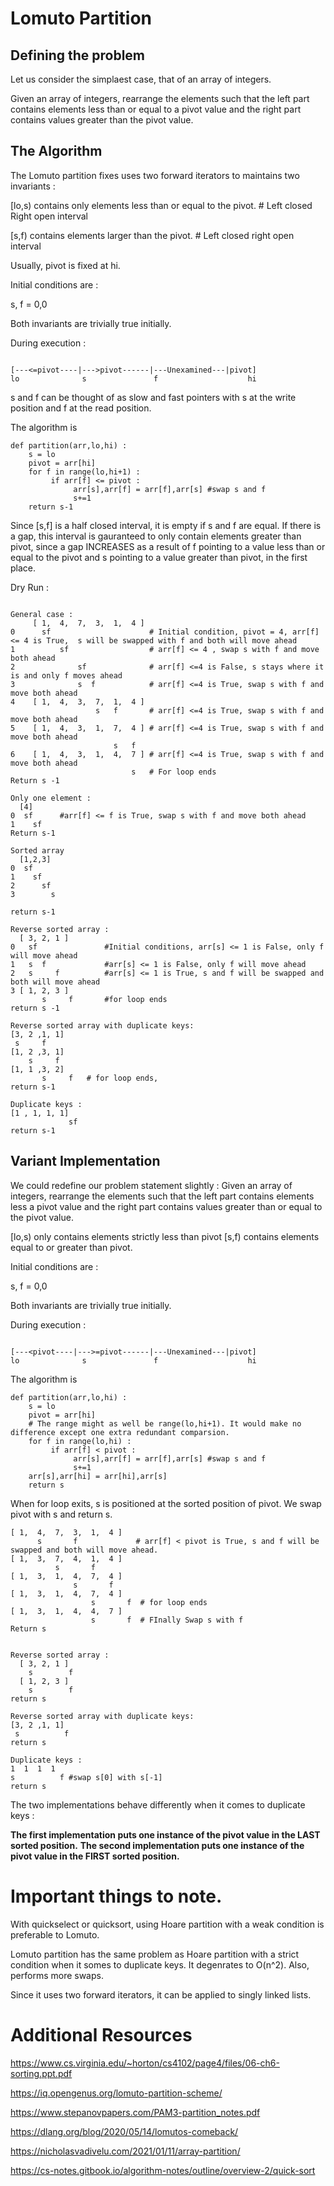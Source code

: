 # Lomuto Partition

## Defining the problem

Let us consider the simplaest case, that of an array of integers.

Given an array of integers, rearrange the elements such that the left part contains elements less than or equal to a pivot value and the right part contains values greater than the pivot value.

## The Algorithm

The Lomuto partition fixes uses two forward iterators to maintains two invariants :

[lo,s) contains only elements less than or equal to the pivot.  # Left closed Right open interval

[s,f) contains elements larger than the pivot.      # Left closed right open interval

Usually, pivot is fixed at hi. 

Initial conditions are :

s, f = 0,0

Both invariants are trivially true initially.

During execution :

```

[---<=pivot----|--->pivot------|---Unexamined---|pivot] 
lo              s               f                    hi 

```

s and f can be thought of as slow and fast pointers with s at the write position and f at the read position.

The algorithm is 

```
def partition(arr,lo,hi) :
    s = lo
    pivot = arr[hi]
    for f in range(lo,hi+1) : 
         if arr[f] <= pivot : 
              arr[s],arr[f] = arr[f],arr[s] #swap s and f
              s+=1
    return s-1      
```

Since [s,f] is a half closed interval, it is empty if  s and f are equal. If there is a gap, this interval is gauranteed to only contain elements greater than pivot, since a gap INCREASES as a result of f pointing to a value less than or equal to the pivot and s pointing to a value greater than pivot,  in the first place.

Dry Run :

```

General case :
     [ 1,  4,  7,  3,  1,  4 ]
0      sf                      # Initial condition, pivot = 4, arr[f] <= 4 is True,  s will be swapped with f and both will move ahead
1          sf                  # arr[f] <= 4 , swap s with f and move both ahead
2              sf              # arr[f] <=4 is False, s stays where it is and only f moves ahead
3              s  f            # arr[f] <=4 is True, swap s with f and move both ahead
4    [ 1,  4,  3,  7,  1,  4 ]
                   s   f       # arr[f] <=4 is True, swap s with f and move both ahead
5    [ 1,  4,  3,  1,  7,  4 ] # arr[f] <=4 is True, swap s with f and move both ahead
                       s   f
6    [ 1,  4,  3,  1,  4,  7 ] # arr[f] <=4 is True, swap s with f and move both ahead
                           s   # For loop ends
Return s -1

Only one element :
  [4]
0  sf      #arr[f] <= f is True, swap s with f and move both ahead
1    sf
Return s-1

Sorted array 
  [1,2,3]
0  sf           
1    sf
2      sf
3        s

return s-1

Reverse sorted array :
  [ 3, 2, 1 ]
0   sf               #Initial conditions, arr[s] <= 1 is False, only f will move ahead
1   s  f             #arr[s] <= 1 is False, only f will move ahead          
2   s     f          #arr[s] <= 1 is True, s and f will be swapped and both will move ahead 
3 [ 1, 2, 3 ]
       s     f       #for loop ends
return s -1 

Reverse sorted array with duplicate keys:
[3, 2 ,1, 1]
 s     f
[1, 2 ,3, 1]
    s     f
[1, 1 ,3, 2]
       s     f   # for loop ends, 
return s-1 

Duplicate keys :
[1 , 1, 1, 1]
             sf
return s-1
```


## Variant Implementation

We could redefine our problem statement slightly : Given an array of integers, rearrange the elements such that the left part contains elements less  a pivot value and the right part contains values greater than or equal to the pivot value.

[lo,s) only contains elements strictly less than pivot
[s,f)  contains elements equal to or greater than pivot.

Initial conditions are :

s, f = 0,0

Both invariants are trivially true initially.

During execution :

```

[---<pivot----|--->=pivot------|---Unexamined---|pivot] 
lo              s               f                    hi 

```
The algorithm is 

```
def partition(arr,lo,hi) :
    s = lo
    pivot = arr[hi]
    # The range might as well be range(lo,hi+1). It would make no difference except one extra redundant comparsion.
    for f in range(lo,hi) : 
         if arr[f] < pivot : 
              arr[s],arr[f] = arr[f],arr[s] #swap s and f
              s+=1
    arr[s],arr[hi] = arr[hi],arr[s]
    return s      
```

 
When for loop exits, s is positioned at the sorted position of pivot.
We swap pivot with s and return s.

```
[ 1,  4,  7,  3,  1,  4 ]
      s       f             # arr[f] < pivot is True, s and f will be swapped and both will move ahead.
[ 1,  3,  7,  4,  1,  4 ]    
          s       f
[ 1,  3,  1,  4,  7,  4 ]
              s       f
[ 1,  3,  1,  4,  7,  4 ]
                  s       f  # for loop ends
[ 1,  3,  1,  4,  4,  7 ]
                  s       f  # FInally Swap s with f
Return s 


Reverse sorted array :
  [ 3, 2, 1 ]
    s        f 
  [ 1, 2, 3 ]
    s        f
return s

Reverse sorted array with duplicate keys:
[3, 2 ,1, 1]
 s          f
return s 

Duplicate keys :
1  1  1  1 
s          f #swap s[0] with s[-1]
return s 

```

The two implementations behave differently when it comes to duplicate keys :

**The first implementation puts one instance of the pivot value in the LAST sorted position.**
**The second implementation puts one instance of the pivot value in the FIRST sorted position.**

# Important things to note.

With quickselect or quicksort, using Hoare partition with a weak condition is preferable to Lomuto.

Lomuto partition has the same problem as Hoare partition with a strict condition when it somes to duplicate keys. It degenrates to O(n^2). Also, performs more swaps.

Since it uses two forward iterators, it can be applied to singly linked lists.

# Additional Resources
https://www.cs.virginia.edu/~horton/cs4102/page4/files/06-ch6-sorting.ppt.pdf


https://iq.opengenus.org/lomuto-partition-scheme/


https://www.stepanovpapers.com/PAM3-partition_notes.pdf


https://dlang.org/blog/2020/05/14/lomutos-comeback/


https://nicholasvadivelu.com/2021/01/11/array-partition/


https://cs-notes.gitbook.io/algorithm-notes/outline/overview-2/quick-sort
